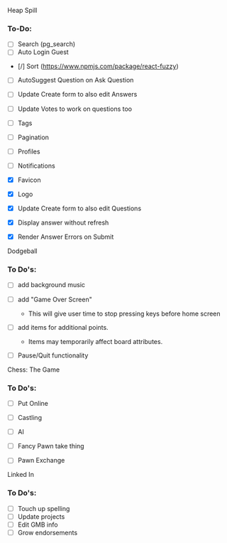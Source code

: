Heap Spill

### To-Do:
* [ ] Search (pg_search)
* [ ] Auto Login Guest
* [/] Sort (https://www.npmjs.com/package/react-fuzzy)
* [ ] AutoSuggest Question on Ask Question
* [ ] Update Create form to also edit Answers
* [ ] Update Votes to work on questions too
* [ ] Tags
* [ ] Pagination
* [ ] Profiles
* [ ] Notifications
* [X] Favicon
* [X] Logo
* [X] Update Create form to also edit Questions
* [X] Display answer without refresh
* [X] Render Answer Errors on Submit


Dodgeball
### To Do's:
* [ ] add background music
* [ ] add "Game Over Screen"
  * This will give user time to stop pressing keys before home screen
* [ ] add items for additional points.
  * Items may temporarily affect board attributes.
* [ ] Pause/Quit functionality


Chess: The Game
### To Do's:
* [ ] Put Online
* [ ] Castling
* [ ] AI
* [ ] Fancy Pawn take thing
* [ ] Pawn Exchange


Linked In
### To Do's:
* [ ] Touch up spelling
* [ ] Update projects
* [ ] Edit GMB info
* [ ] Grow endorsements
